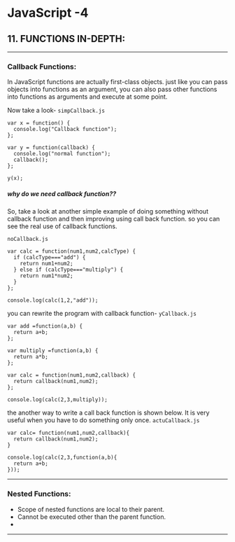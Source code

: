 # JavaScript -4
## 11. FUNCTIONS IN-DEPTH:
---
### Callback Functions:
In JavaScript functions are actually first-class objects. just like you can pass objects into functions as an argument, you can also pass other functions into functions as arguments and execute at some point.

Now take a look-
`simpCallback.js`
```JS
var x = function() {
  console.log("Callback function");
};

var y = function(callback) {
  console.log("normal function");
  callback();
};

y(x);
```
##### why do we need callback function??
So, take a look at another simple example of doing something without callback function and then improving using call back function. so you can see the real use of callback functions.

`noCallback.js`
```JS
var calc = function(num1,num2,calcType) {
  if (calcType==="add") {
    return num1+num2;
  } else if (calcType==="multiply") {
    return num1*num2;
  }
};

console.log(calc(1,2,"add"));
```

you can rewrite the program with callback function-
`yCallback.js`
```JS
var add =function(a,b) {
  return a+b;
};

var multiply =function(a,b) {
  return a*b;
};

var calc = function(num1,num2,callback) {
  return callback(num1,num2);
};

console.log(calc(2,3,multiply));
```
the another way to write a call back function is shown below. It is very useful when you have to do something only once.
`actuCallback.js`
```JS
var calc= function(num1,num2,callback){
  return callback(num1,num2);
}

console.log(calc(2,3,function(a,b){
  return a+b;
}));
```




---
### Nested Functions:
  * Scope of nested functions are local to their parent.
  * Cannot be executed other than the parent function.
  *

---
